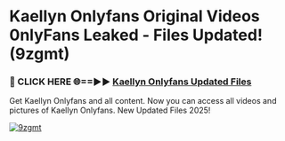 # Kaellyn Onlyfans Original Videos 0nlyFans Leaked - Files Updated! (9zgmt)

<h3>🔴 CLICK HERE 🌐==►► <a href="https://tinyurl.com/ehrbuxhb" rel="nofollow">Kaellyn Onlyfans Updated Files</a></h3>

Get Kaellyn Onlyfans and all content. Now you can access all videos and pictures of Kaellyn Onlyfans. New Updated Files 2025!

[![9zgmt](https://i.imgur.com/lVYEuWS.gif)](https://tinyurl.com/ehrbuxhb)

